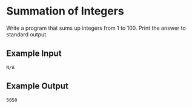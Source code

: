 Summation of Integers
=====================
Write a program that sums up integers from 1 to 100. Print the answer to standard output.

Example Input
-------------
    N/A

Example Output
--------------
    5050